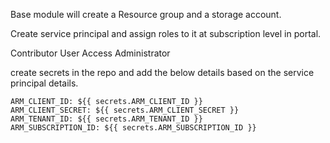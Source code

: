 Base module will create a Resource group and a storage account.

Create service principal and assign roles to it at subscription level in portal.

Contributor
User Access Administrator

create secrets in the repo and add the below details based on the service principal details.

    ARM_CLIENT_ID: ${{ secrets.ARM_CLIENT_ID }}
    ARM_CLIENT_SECRET: ${{ secrets.ARM_CLIENT_SECRET }}
    ARM_TENANT_ID: ${{ secrets.ARM_TENANT_ID }}
    ARM_SUBSCRIPTION_ID: ${{ secrets.ARM_SUBSCRIPTION_ID }}
